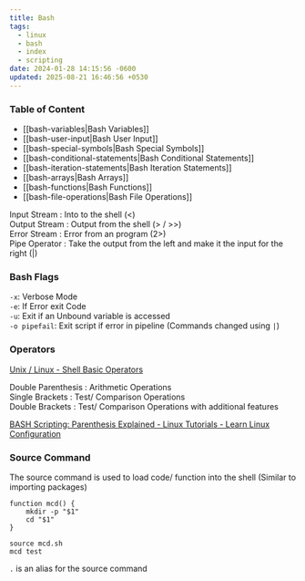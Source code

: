 ```yaml
---
title: Bash
tags:
  - linux
  - bash
  - index
  - scripting
date: 2024-01-28 14:15:56 -0600
updated: 2025-08-21 16:46:56 +0530
---
```


### Table of Content

* [[bash-variables|Bash Variables]]
* [[bash-user-input|Bash User Input]]
* [[bash-special-symbols|Bash Special Symbols]]
* [[bash-conditional-statements|Bash Conditional Statements]]
* [[bash-iteration-statements|Bash Iteration Statements]]
* [[bash-arrays|Bash Arrays]]
* [[bash-functions|Bash Functions]]
* [[bash-file-operations|Bash File Operations]]

Input Stream : Into to the shell (\<)  
Output Stream : Output from the shell (> / >>)  
Error Stream : Error from an program (2>)  
Pipe Operator : Take the output from the left and make it the input for the right (|)

### Bash Flags

`-x`: Verbose Mode  
`-e`: If Error exit Code  
`-u`: Exit if an Unbound variable is accessed  
`-o pipefail`: Exit script if error in pipeline (Commands changed using `|`)

### Operators

[Unix / Linux - Shell Basic Operators](https://www.tutorialspoint.com/unix/unix-basic-operators.htm)

Double Parenthesis : Arithmetic Operations  
Single Brackets : Test/ Comparison Operations  
Double Brackets : Test/ Comparison Operations with additional features

[BASH Scripting: Parenthesis Explained - Linux Tutorials - Learn Linux Configuration](https://linuxconfig.org/bash-scripting-parenthesis-explained)

### Source Command

The source command is used to load code/ function into the shell (Similar to importing packages)

````shell
function mcd() {
	mkdir -p "$1"
	cd "$1"
}

source mcd.sh
mcd test
````

`.` is an alias for the source command
